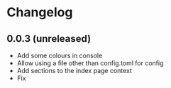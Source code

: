 # Changelog

## 0.0.3 (unreleased)
- Add some colours in console
- Allow using a file other than config.toml for config
- Add sections to the index page context
- Fix
